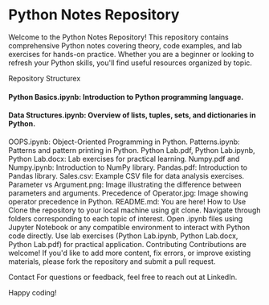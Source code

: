 # Python Notes Repository
Welcome to the Python Notes Repository! This repository contains comprehensive Python notes covering theory, code examples, and lab exercises for hands-on practice. Whether you are a beginner or looking to refresh your Python skills, you'll find useful resources organized by topic.

Repository Structurex
#### Python Basics.ipynb: Introduction to Python programming language.
#### Data Structures.ipynb: Overview of lists, tuples, sets, and dictionaries in Python.
OOPS.ipynb: Object-Oriented Programming in Python.
Patterns.ipynb: Patterns and pattern printing in Python.
Python Lab.pdf, Python Lab.ipynb, Python Lab.docx: Lab exercises for practical learning.
Numpy.pdf and Numpy.ipynb: Introduction to NumPy library.
Pandas.pdf: Introduction to Pandas library.
Sales.csv: Example CSV file for data analysis exercises.
Parameter vs Argument.png: Image illustrating the difference between parameters and arguments.
Precedence of Operator.jpg: Image showing operator precedence in Python.
README.md: You are here!
How to Use
Clone the repository to your local machine using git clone.
Navigate through folders corresponding to each topic of interest.
Open .ipynb files using Jupyter Notebook or any compatible environment to interact with Python code directly.
Use lab exercises (Python Lab.ipynb, Python Lab.docx, Python Lab.pdf) for practical application.
Contributing
Contributions are welcome! If you'd like to add more content, fix errors, or improve existing materials, please fork the repository and submit a pull request.

Contact
For questions or feedback, feel free to reach out at LinkedIn.

Happy coding!
